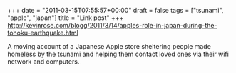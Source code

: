 +++
date = "2011-03-15T07:55:57+00:00"
draft = false
tags = ["tsunami", "apple", "japan"]
title = "Link post"
+++
http://kevinrose.com/blogg/2011/3/14/apples-role-in-japan-during-the-tohoku-earthquake.html

A moving account of a Japanese Apple store sheltering people made homeless by the tsunami and helping them contact loved ones via their wifi network and computers.
